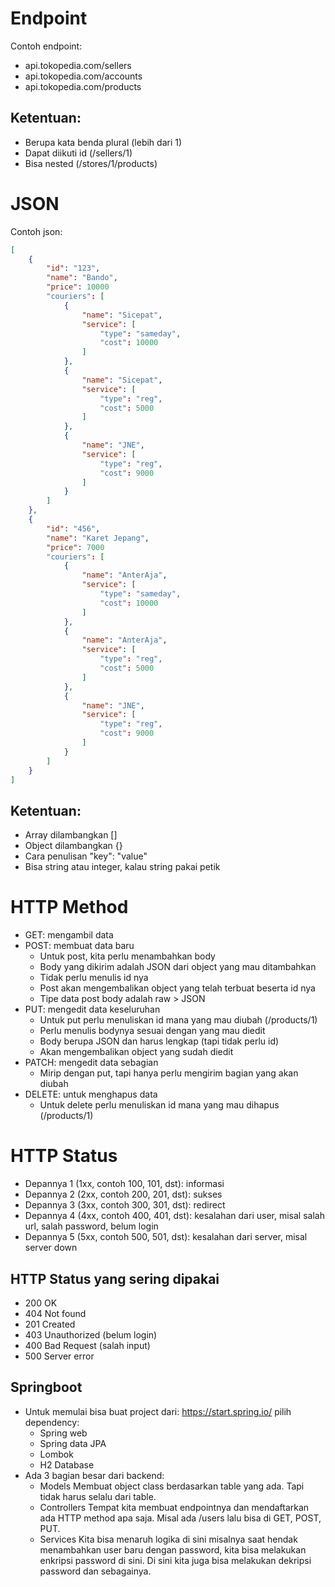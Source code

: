 # Endpoint
Contoh endpoint:
- api.tokopedia.com/sellers
- api.tokopedia.com/accounts
- api.tokopedia.com/products

## Ketentuan:
- Berupa kata benda plural (lebih dari 1)
- Dapat diikuti id (/sellers/1)
- Bisa nested (/stores/1/products)

# JSON
Contoh json:
```json
[
    {
        "id": "123",
        "name": "Bando",
        "price": 10000
        "couriers": [
            {
                "name": "Sicepat",
                "service": [
                    "type": "sameday",
                    "cost": 10000
                ]
            },
            {
                "name": "Sicepat",
                "service": [
                    "type": "reg",
                    "cost": 5000
                ]
            },
            {
                "name": "JNE",
                "service": [
                    "type": "reg",
                    "cost": 9000
                ]
            }
        ]
    },
    {
        "id": "456",
        "name": "Karet Jepang",
        "price": 7000
        "couriers": [
            {
                "name": "AnterAja",
                "service": [
                    "type": "sameday",
                    "cost": 10000
                ]
            },
            {
                "name": "AnterAja",
                "service": [
                    "type": "reg",
                    "cost": 5000
                ]
            },
            {
                "name": "JNE",
                "service": [
                    "type": "reg",
                    "cost": 9000
                ]
            }
        ]
    }
]
```

## Ketentuan:
- Array dilambangkan []
- Object dilambangkan {}
- Cara penulisan "key": "value"
- Bisa string atau integer, kalau string pakai petik

# HTTP Method
- GET: mengambil data
- POST: membuat data baru
    * Untuk post, kita perlu menambahkan body
    * Body yang dikirim adalah JSON dari object yang mau ditambahkan
    * Tidak perlu menulis id nya
    * Post akan mengembalikan object yang telah terbuat beserta id nya
    * Tipe data post body adalah raw > JSON
- PUT: mengedit data keseluruhan
    * Untuk put perlu menuliskan id mana yang mau diubah (/products/1)
    * Perlu menulis bodynya sesuai dengan yang mau diedit
    * Body berupa JSON dan harus lengkap (tapi tidak perlu id)
    * Akan mengembalikan object yang sudah diedit
- PATCH: mengedit data sebagian
    * Mirip dengan put, tapi hanya perlu mengirim bagian yang akan diubah
- DELETE: untuk menghapus data
    * Untuk delete perlu menuliskan id mana yang mau dihapus (/products/1)

# HTTP Status
- Depannya 1 (1xx, contoh 100, 101, dst): informasi
- Depannya 2 (2xx, contoh 200, 201, dst): sukses
- Depannya 3 (3xx, contoh 300, 301, dst): redirect
- Depannya 4 (4xx, contoh 400, 401, dst): kesalahan dari user, misal salah url, salah password, belum login
- Depannya 5 (5xx, contoh 500, 501, dst): kesalahan dari server, misal server down

## HTTP Status yang sering dipakai
- 200 OK
- 404 Not found
- 201 Created
- 403 Unauthorized (belum login)
- 400 Bad Request (salah input)
- 500 Server error

## Springboot
- Untuk memulai bisa buat project dari: https://start.spring.io/ pilih dependency:
    * Spring web
    * Spring data JPA
    * Lombok
    * H2 Database
- Ada 3 bagian besar dari backend: 
    * Models
        Membuat object class berdasarkan table yang ada. Tapi tidak harus selalu dari table.
    * Controllers
        Tempat kita membuat endpointnya dan mendaftarkan ada HTTP method apa saja. Misal ada /users lalu bisa di GET, POST, PUT. 
    * Services
        Kita bisa menaruh logika di sini misalnya saat hendak menambahkan user baru dengan password, kita bisa melakukan enkripsi password di sini. Di sini kita juga bisa melakukan dekripsi password dan sebagainya.